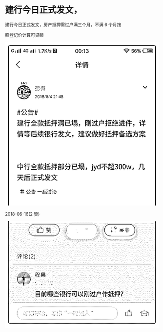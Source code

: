 # 建行今日正式发文，

建行今日正式发文，房产抵押需过户满三个月，不满 6 个月按

照登记价计算可贷额

![image](img/Image_123.png)

2018-06-16(2 赞)

![image](img/Image_124.png)
